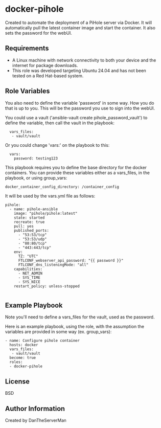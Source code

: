 docker-pihole
=========

Created to automate the deployment of a PiHole server via Docker. It will automatically pull the latest container image and start the container. It also sets the password for the webUI.

Requirements
------------

- A Linux machine with network connectivity to both your device and the internet for package downloads.
- This role was developed targeting Ubuntu 24.04 and has not been tested on a Red Hat-based system.

Role Variables
--------------

You also need to define the variable 'password' in some way. How you do that is up to you. This will be the password you use to sign into the webUI.

You could use a vault ('ansible-vault create pihole_password_vault') to define the variable, then call the vault in the playbook:
```
  vars_files:
   - vault/vault
```

Or you could change 'vars:' on the playbook to this:
```
  vars:
    password: testing123
```
This playbook requires you to define the base directory for the docker containers. You can provide these variables either as a vars_files, in the playbook, or using group_vars:

```
docker_container_config_directory: /container_config
```
It will be used by the vars.yml file as follows:
```
pihole:
  - name: pihole-ansible
    image: "pihole/pihole:latest"
    state: started
    recreate: true
    pull: yes
    published_ports:
      - "53:53/tcp"
      - "53:53/udp"
      - "80:80/tcp"
      - "443:443/tcp"
    env:
      TZ: "UTC"
      FTLCONF_webserver_api_password: "{{ password }}"
      FTLCONF_dns_listeningMode: "all"
    capabilities:
      - NET_ADMIN
      - SYS_TIME
      - SYS_NICE 
    restart_policy: unless-stopped
 
```

Example Playbook
----------------

Note you'll need to define a vars_files for the vault, used as the password.

Here is an example playbook, using the role, with the assumption the variables are provided in some way (ex. group_vars):
```
- name: Configure pihole container
  hosts: docker 
  vars_files:
   - vault/vault
  become: true
  roles:
  - docker-pihole
```
License
-------

BSD

Author Information
------------------

Created by DanTheServerMan